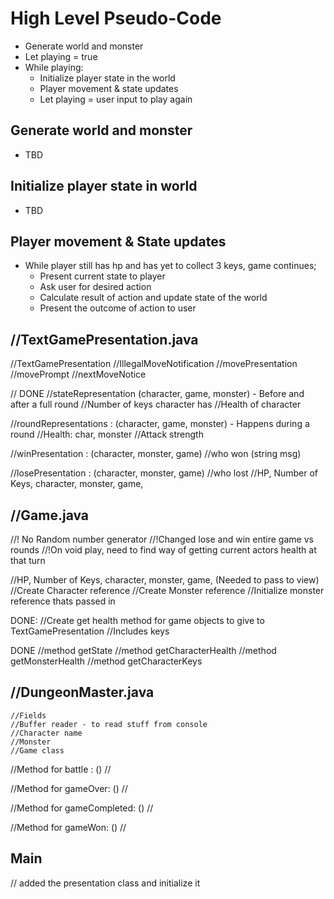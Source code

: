# High Level Pseudo-Code


* Generate world and monster
* Let playing = true
* While playing:
    * Initialize player state in the world
    * Player movement & state updates
    * Let playing = user input to play again
## Generate world and monster

* TBD

## Initialize player state in world

* TBD

## Player movement & State updates

* While player still has hp and has yet to collect 3 keys, game continues;
    * Present current state to player
    * Ask user for desired action
    * Calculate result of action and update state of the world
    * Present the outcome of action to user

##    //TextGamePresentation.java
//TextGamePresentation
//IllegalMoveNotification
//movePresentation
//movePrompt
//nextMoveNotice

// DONE
//stateRepresentation (character, game, monster) - Before and after a full round
//Number of keys character has
//Health of character


//roundRepresentations : (character, game, monster) - Happens during a round
//Health: char, monster
//Attack strength

//winPresentation : (character, monster, game)
//who won (string msg)

//losePresentation : (character, monster, game)
//who lost
//HP, Number of Keys, character, monster, game, 


## //Game.java
//! No Random number generator
//!Changed lose and win entire game vs rounds
//!On void play, need to find way of getting current actors health at that turn


//HP, Number of Keys, character, monster, game, (Needed to pass to view)
//Create Character reference
//Create Monster reference
//Initialize monster reference thats passed in

DONE:
//Create get health method for game objects to give to TextGamePresentation
//Includes keys

DONE
//method getState
//method getCharacterHealth
//method getMonsterHealth
//method getCharacterKeys

## //DungeonMaster.java
    //Fields
    //Buffer reader - to read stuff from console
    //Character name
    //Monster
    //Game class



//Method for battle : ()
//

//Method for gameOver: ()
//

//Method for gameCompleted: ()
//

//Method for gameWon: ()
//

## Main 
// added the presentation class and initialize it
